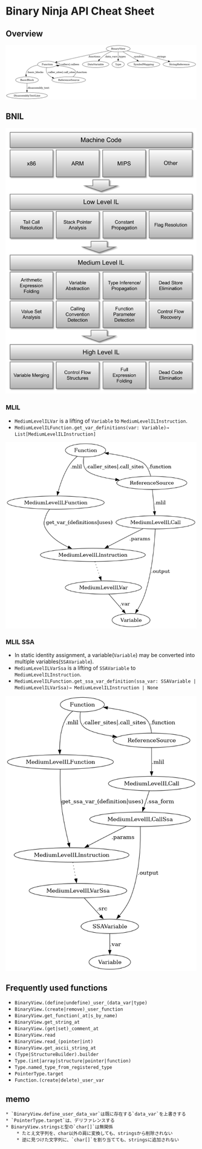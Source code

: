 # Binary Ninja API Cheat Sheet

## Overview

![overview](overview.png)

## BNIL

![bnil](bnil.png)

### MLIL

- `MediumLevelILVar` is a lifting of `Variable` to `MediumLevelILInstruction`.
- `MediumLevelILFunction.get_var_definitions(var: Variable)→ List[MediumLevelILInstruction]`

![mlil](mlil.png)

### MLIL SSA

- In static identity assignment, a variable(`Variable`) may be converted into multiple variables(`SSAVariable`).
- `MediumLevelILVarSsa` is a lifting of `SSAVariable` to `MediumLevelILInstruction`.
- `MediumLevelILFunction.get_ssa_var_definition(ssa_var: SSAVariable | MediumLevelILVarSsa)→ MediumLevelILInstruction | None`

![mlilssa](mlilssa.png)

## Frequently used functions

- `BinaryView.(define|undefine)_user_(data_var|type)`
- `BinaryView.(create|remove)_user_function`
- `BinaryView.get_function(_at|s_by_name)`
- `BinaryView.get_string_at`
- `BinaryView.(get|set)_comment_at`
- `BinaryView.read`
- `BinaryView.read_(pointer|int)`
- `BinaryView.get_ascii_string_at`
- `(Type|StructureBuilder).builder`
- `Type.(int|array|structure|pointer|function)`
- `Type.named_type_from_registered_type`
- `PointerType.target`
- `Function.(create|delete)_user_var`

## memo

    * `BinaryView.define_user_data_var`は既に存在する`data_var`を上書きする
    * `PointerType.target`は、デリファレンスする
    * BinaryView.stringsと型の`char[]`は無関係
        * たとえ文字列を、char以外の肩に変換しても、stringsから削除されない
        * 逆に見つけた文字列に、`char[]`を割り当てても、stringsに追加されない
